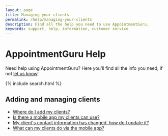 ```yaml
---
layout: page
title: Managing your clients
permalink: /help/managing-your-clients
description: Find all the help you need to use AppointmentGuru.
keywords: support, help, information, customer service
---
```


# AppointmentGuru Help

Need help using AppointmentGuru? Here you'll find all the info you need, if not [let us know](mailto:support@appointmentguru.co)!

{% include search.html %}

## Adding and managing clients

* [Where do I add my clients?](add-clients)
* [Is there a mobile app my clients can use?](is-there-a-mobile-app)
* [My client's contact information has changed, how do I update it?](update-clients-info)
* [What can my clients do via the mobile app?](client-mobile-app)

